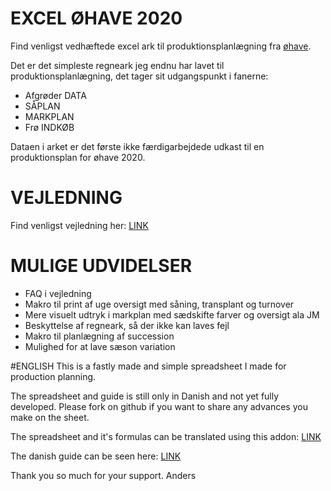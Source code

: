 # EXCEL ØHAVE 2020

Find venligst vedhæftede excel ark til produktionsplanlægning fra [øhave](http://ohave.dk).

Det er det simpleste regneark jeg endnu har lavet til produktionsplanlægning, det tager sit udgangspunkt i fanerne:

- Afgrøder DATA
- SÅPLAN
- MARKPLAN
- Frø INDKØB

Dataen i arket er det første ikke færdigarbejdede udkast til en produktionsplan for øhave 2020.

# VEJLEDNING

Find venligst vejledning her: [LINK](https://www.notion.so/ohave/VEJLEDNING-PRODUKTIONSPLAN-b95905b41d6c4589a8e79f6a3f30d75c)

# MULIGE UDVIDELSER

- FAQ i vejledning
- Makro til print af uge oversigt med såning, transplant og turnover
- Mere visuelt udtryk i markplan med sædskifte farver og oversigt ala JM
- Beskyttelse af regneark, så der ikke kan laves fejl
- Makro til planlægning af succession
- Mulighed for at lave sæson variation

#ENGLISH
This is a fastly made and simple spreadsheet I made for production planning.

The spreadsheet and guide is still only in Danish and not yet fully developed. Please fork on github if you want to share any advances you make on the sheet.

The spreadsheet and it's formulas can be translated using this addon: [LINK](https://support.office.com/en-us/article/excel-functions-translator-f262d0c0-991c-485b-89b6-32cc8d326889)

The danish guide can be seen here: [LINK](https://www.notion.so/ohave/VEJLEDNING-PRODUKTIONSPLAN-b95905b41d6c4589a8e79f6a3f30d75c)

Thank you so much for your support. Anders
